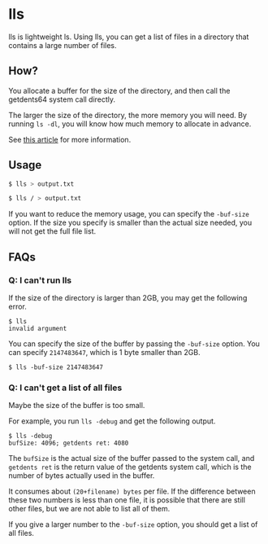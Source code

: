 # lls

lls is lightweight ls. Using lls, you can get a list of files in a directory that contains a large number of files.

## How?

You allocate a buffer for the size of the directory, and then call the getdents64 system call directly.

The larger the size of the directory, the more memory you will need. By running `ls -dl`, you will know how much memory to allocate in advance.

See [this article](http://be-n.com/spw/you-can-list-a-million-files-in-a-directory-but-not-with-ls.html) for more information.

## Usage

```sh
$ lls > output.txt

$ lls / > output.txt
```

If you want to reduce the memory usage, you can specify the `-buf-size` option. If the size you specify is smaller than the actual size needed, you will not get the full file list.

## FAQs

### Q: I can't run lls

If the size of the directory is larger than 2GB, you may get the following error.

```
$ lls
invalid argument
```

You can specify the size of the buffer by passing the `-buf-size` option. You can specify `2147483647`, which is 1 byte smaller than 2GB.

```
$ lls -buf-size 2147483647
```

### Q: I can't get a list of all files

Maybe the size of the buffer is too small.

For example, you run `lls -debug` and get the following output.

```
$ lls -debug
bufSize: 4096; getdents ret: 4080
```

The `bufSize` is the actual size of the buffer passed to the system call, and `getdents ret` is the return value of the getdents system call, which is the number of bytes actually used in the buffer.

It consumes about `(20+filename) bytes` per file. If the difference between these two numbers is less than one file, it is possible that there are still other files, but we are not able to list all of them.

If you give a larger number to the `-buf-size` option, you should get a list of all files.
